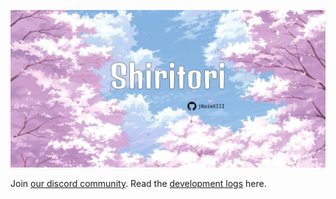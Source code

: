 [![GitHub Banner](./.github/GitHub%20Banner.jpg)](https://github.com/jNaimXIII/Shiritori)

Join [our discord community](https://discord.gg/cEfeD9fYcF). Read the [development logs](https://blog.jannatinnaim.com/tags/shiritori/) here.
